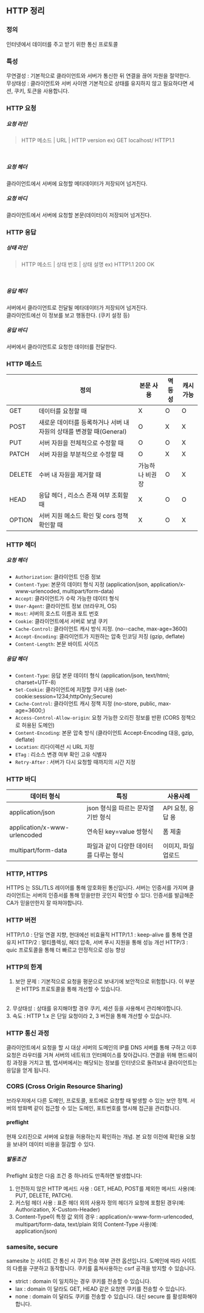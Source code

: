## HTTP 정리

### 정의
인터넷에서 데이터를 주고 받기 위한 통신 프로토콜
<br>

### 특성
무연결성 : 기본적으로 클라이언트와 서버가 통신한 뒤 연결을 끊어 자원을 절약한다.<br>
무상태성 : 클라이언트와 서버 사이엔 기본적으로 상태를 유지하지 않고 필요하다면 세션, 쿠키, 토큰을 사용합니다.
<br>


### HTTP 요청
##### 요청 라인
> HTTP 메소드 | URL | HTTP version
ex) GET localhost/ HTTP1.1

<br>

##### 요청 헤더
클라이언트에서 서버에 요청할 메타데이터가 저장되어 넘겨진다.
<br>
##### 요청 바디
클라이언트에서 서버에 요청할 본문(데이터)이 저장되어 넘겨진다.

### HTTP 응답
##### 상태 라인
> HTTP 메소드 | 상태 번호 | 상태 설명
ex) HTTP1.1 200 OK

<br>

##### 응답 헤더
서버에서 클라이언트로 전달될 메타데이터가 저장되어 넘겨진다.<br>
클라이언트에선 이 정보를 보고 행동한다. (쿠키 설정 등)
<br>

##### 응답 바디
서버에서 클라이언트로 요청한 데이터를 전달한다.

### HTTP 메소드
||정의|본문 사용|멱등성|캐시가능|
|----|----|----|----|----|
|GET|데이터를 요청할 때|X|O|O|
|POST|새로운 데이터를 등록하거나 서버 내 자원의 상태를 변경할 때(General)|O|X|X|
|PUT|서버 자원을 전체적으로 수정할 때|O|O|X|
|PATCH|서버 자원을 부분적으로 수정할 때|O|X|X|
|DELETE|수버 내 자원을 제거할 때|가능하나 비권장|O|X|
|HEAD|응답 헤더 , 리소스 존재 여부 조회할 때|X|O|O|
|OPTION|서버 지원 메소드 확인 및 cors 정책 확인할 때|X|O|X|

### HTTP 헤더
##### 요청 헤더
- `Authorization`: 클라이언트 인증 정보
- `Content-Type`: 본문의 데이터 형식 지정 (application/json, application/x-www-urlencoded, multipart/form-data)
- `Accept`: 클라이언트가 수락 가능한 데이터 형식
- `User-Agent`: 클라이언트 정보 (브라우저, OS)
- `Host`: 서버의 호스트 이름과 포트 번호
- `Cookie`: 클라이언트에서 서버로 보낼 쿠키
- `Cache-Control`: 클라이언트 캐시 방식 지정. (no--cache, max-age=3600)
- `Accept-Encoding`: 클라이언트가 지원하는 압축 인코딩 저징 (gzip, deflate)
- `Content-Length`: 본문 바이트 사이즈

##### 응답 헤더
- `Content-Type`: 응답 본문 데이터 형식 (application/json, text/html; charset=UTF-8)
- `Set-Cookie`: 클라이언트에 저장할 쿠키 내용 (set-cookie:session=1234;httpOnly;Secure)
- `Cache-Control`: 클라이언트 캐시 정책 지정 (no-store, public, max-age=3600;)
- `Access-Control-Allow-origin`: 요청 가능한 오리진 정보를 반환 (CORS 정책으로 허용된 도메인)
- `Content-Encoding`: 본문 압축 방식 (클라이언트 Accept-Encoding 대응, gzip, deflate)
- `Location`: 리다이렉션 시 URL 지정
- `ETag` : 리소스 변경 여부 확인 고유 식별자
- `Retry-After` : 서버가 다시 요청할 때까지의 시간 지정


### HTTP 바디
|데이터 형식|특징|사용사례|
|----|----|----|
|application/json|json 형식을 따르는 문자열 기반 형식|API 요청, 응답 용|
|application/x-www-urlencoded|연속된 key=value 쌍형식|폼 제출|
|multipart/form-data|파일과 같이 다양한 데이터를 다루는 형식|이미지, 파일 업로드|

### HTTP, HTTPS
HTTPS 는 SSL/TLS 레이어를 통해 암호화된 통신입니다. 서버는 인증서를 가지며 클라이언트는 서버의 인증서를 통해 믿을만한 곳인지 확인할 수 있다. 인증서를 발급해준 CA가 믿을만한지 잘 따져야합니다.

### HTTP 버전
HTTP/1.0 : 단일 연결 지향, 현대에선 비효율적
HTTP/1.1 : keep-alive 를 통해 연결 유지
HTTP/2 : 멀티플렉싱, 헤더 압축, 서버 푸시 지원을 통해 성능 개선
HTTP/3 : quic 프로토콜을 통해 더 빠르고 안정적으로 성능 향상

### HTTP의 한계
1. 보안 문제 : 기본적으로 요청을 평문으로 보내기에 보안적으로 위험합니다. 이 부분은 HTTPS 프로토콜을 통해 개선할 수 있습니다.
<br>
2. 무상태성 : 상태를 유지해야할 경우 쿠키, 세션 등을 사용해서 관리해야합니다.
<br>
3. 속도 : HTTP 1.x 은 단일 요청이라 2, 3 버전을 통해 개선할 수 있습니다.
<br>

### HTTP 통신 과정
클라이언트에서 요청을 할 시 대상 서버의 도메인의 IP를 DNS 서버를 통해 구하고 이후 요청은 라우터를 거쳐 서버의 네트워크 인터페이스를 찾아갑니다. 연결을 위해 핸드쉐이킹 과정을 거치고 웹, 앱서버에서는 해당되는 정보를 인터넷으로 돌려보내 클라이언트는 응답을 얻게 됩니다.

### CORS (Cross Origin Resource Sharing)
브라우저에서 다른 도메인, 프로토콜, 포트에로 요청할 때 발생할 수 있는 보안 정책.
서버의 방화벽 같이 접근할 수 있는 도메인, 포트번호를 명시해 접근을 관리합니다.

#### preflight
현재 오리진으로 서버에 요청을 허용하는지 확인하는 개념.
본 요청 이전에 확인용 요청을 보내어 데이터 비용을 절감할 수 있다. 

##### 발동조건
Preflight 요청은 다음 조건 중 하나라도 만족하면 발생합니다:
	
1.	안전하지 않은 HTTP 메서드 사용 : GET, HEAD, POST를 제외한 메서드 사용(예: PUT, DELETE, PATCH).
2.	커스텀 헤더 사용 : 표준 헤더 외의 사용자 정의 헤더가 요청에 포함된 경우(예: Authorization, X-Custom-Header)
3.	Content-Type이 특정 값 외의 경우 : application/x-www-form-urlencoded, multipart/form-data, text/plain 외의 Content-Type 사용(예: application/json)

### samesite, secure
samesite 는 사이트 간 통신 시 쿠키 전송 여부 관련 옵션입니다.
도메인에 따라 사이트의 다름을 구분하고 동작합니다.
쿠키를 훔쳐사용하는 csrf 공격을 방지할 수 있습니다.

- strict : domain 이 일치하는 경우 쿠키를 전송할 수 있습니다.
- lax : domain 이 달라도 GET, HEAD 같은 요청엔 쿠키를 전송할 수 있습니다.
- none : domain 이 달라도 쿠키를 전송할 수 있습니다. 대신 secure 를 활성화해야합니다.


